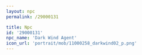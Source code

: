 ```yaml
---
layout: npc
permalink: /29000131

title: Npc
id: '29000131'
npc_name: 'Dark Wind Agent'
icon_url: 'portrait/mob/11000258_darkwind02_p.png'
---
```

